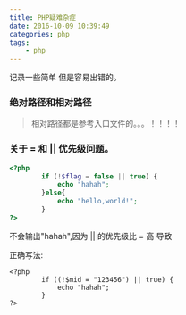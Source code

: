 ```yaml
---
title: PHP疑难杂症
date: 2016-10-09 10:39:49
categories: php
tags:
    - php
---
```


记录一些简单 但是容易出错的。

### 绝对路径和相对路径
> 相对路径都是参考入口文件的。。。！！！！


### 关于 = 和 || 优先级问题。
```php
<?php
        if (!$flag = false || true) {
            echo "hahah";
        }else{
            echo "hello,world!";
        }
?>
```
不会输出"hahah",因为 || 的优先级比 = 高 导致 

正确写法:
```
<?php
        if ((!$mid = "123456") || true) {
            echo "hahah";
        }
?>
```